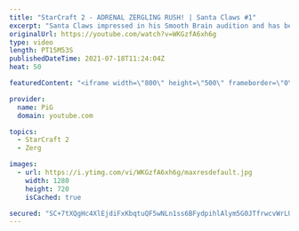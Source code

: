 ```yaml
---
title: "StarCraft 2 - ADRENAL ZERGLING RUSH! | Santa Claws #1"
excerpt: "Santa Claws impressed in his Smooth Brain audition and has been granted an opportunity to be the next Smooth Brain. Will he impress or will his brain prove too wrinkled?  🐷 Support PiG: https://www.pigstarcraft.com/support/ -- 🐖 Watch live on https://www.twitch.tv/x5_pig 🎓 For coaching inquiries (including"
originalUrl: https://youtube.com/watch?v=WKGzfA6xh6g
type: video
length: PT15M53S
publishedDateTime: 2021-07-18T11:24:04Z
heat: 50

featuredContent: "<iframe width=\"800\" height=\"500\" frameborder=\"0\" src=\"https://www.youtube.com/embed/WKGzfA6xh6g\" allow=\"accelerometer; autoplay; encrypted-media; gyroscope; picture-in-picture\" allowfullscreen></iframe>"

provider:
  name: PiG
  domain: youtube.com

topics:
  - StarCraft 2
  - Zerg

images:
  - url: https://i.ytimg.com/vi/WKGzfA6xh6g/maxresdefault.jpg
    width: 1280
    height: 720
    isCached: true

secured: "SC+7tXQgHc4XlEjdiFxKbqtuQF5wNLn1ss6BFydpihlAlym5G0JTfrwcvWrLU25VFAvcCvY0B3BUxKNcKk0jD7F/n25OCJOCoWDgV6JeQbyXY45+rjrXTyeInPUr5c1GYbuUiYp5FpHTWVxZUMYSMnN/O9ht0DBJTcj9k9n8CUovaS6dN1PkdBxdgeYf9v+TdLmGJnbsrXJLDYH8gA2FMk1yJdNClAaJKkbSFmDWri2KqUAY0GOsPb8jqnUxCYdLoPhqyjNfNG44/hk1DPp01aVz/5Vt2e37Puifkn0iA3W9ZQESXJb13a6ZZfY9dD0CwlTlP7ZJ6eAvgGryariU0lp2v+lAWrt2f3dXNDmD1TUp3fIfGZ4g2sldVE/q3q1a31y9RBtfVHQXzT9n5Yx9L2qYLjWg81R6eKeO+pSfMT4=;d468FxxbG6p8i1kUMNv3Tg=="
---
```



